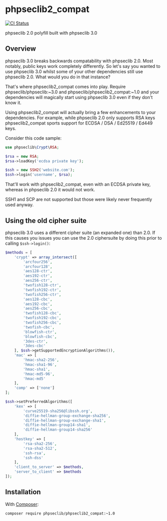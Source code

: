 # phpseclib2_compat

[![CI Status](https://github.com/phpseclib/phpseclib2_compat/actions/workflows/ci.yml/badge.svg?branch=1.0&event=push "CI Status")](https://github.com/phpseclib/phpseclib2_compat/actions/workflows/ci.yml?query=branch%3A1.0)

phpseclib 2.0 polyfill built with phpseclib 3.0

## Overview

phpseclib 3.0 breaks backwards compatability with phpseclib 2.0. Most notably, public keys work completely differently. So let's say you wanted to use phpseclib 3.0 whilst some of your other dependencies still use phpseclib 2.0. What would you do in that instance?

That's where phpseclib2_compat comes into play. Require phpseclib/phpseclib:~3.0 and phpseclib/phpseclib2_compat:~1.0 and your dependencies will magically start using phpseclib 3.0 even if they don't know it.

Using phpseclib2_compat will actually bring a few enhancements to your dependencies. For example, while phpseclib 2.0 only supports RSA keys phpseclib2_compat sports support for ECDSA / DSA / Ed25519 / Ed449 keys.

Consider this code sample:

```php
use phpseclib\Crypt\RSA;

$rsa = new RSA;
$rsa->loadKey('ecdsa private key');

$ssh = new SSH2('website.com');
$ssh->login('username', $rsa);
```
That'll work with phpseclib2_compat, even with an ECDSA private key, whereas in phpseclib 2.0 it would not work.

SSH1 and SCP are not supported but those were likely never frequently used anyway.

## Using the old cipher suite

phpseclib 3.0 uses a different cipher suite (an expanded one) than 2.0. If this causes you issues you can use the 2.0 ciphersuite by doing this prior to calling `$ssh->login()`:

```php
$methods = [
    'crypt' => array_intersect([
        'arcfour256',
        'arcfour128',
        'aes128-ctr',
        'aes192-ctr',
        'aes256-ctr',
        'twofish128-ctr',
        'twofish192-ctr',
        'twofish256-ctr',
        'aes128-cbc',
        'aes192-cbc',
        'aes256-cbc',
        'twofish128-cbc',
        'twofish192-cbc',
        'twofish256-cbc',
        'twofish-cbc',
        'blowfish-ctr',
        'blowfish-cbc',
        '3des-ctr',
        '3des-cbc'
    ], $ssh->getSupportedEncryptionAlgorithms()),
    'mac' => [
        'hmac-sha2-256',
        'hmac-sha1-96',
        'hmac-sha1',
        'hmac-md5-96',
        'hmac-md5'
    ],
    'comp' => ['none']
];

$ssh->setPreferredAlgorithms([
    'kex' => [
        'curve25519-sha256@libssh.org',
        'diffie-hellman-group-exchange-sha256',
        'diffie-hellman-group-exchange-sha1',
        'diffie-hellman-group14-sha1',
        'diffie-hellman-group14-sha256'
    ],
    'hostkey' => [
        'rsa-sha2-256',
        'rsa-sha2-512',
        'ssh-rsa',
        'ssh-dss'
    ],
    'client_to_server' => $methods,
    'server_to_client' => $methods
]);
```

## Installation

With [Composer](https://getcomposer.org/):

```
composer require phpseclib/phpseclib2_compat:~1.0
```
